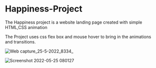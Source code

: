 # Happiness-Project
The Happiness project is a website landing page created with simple HTML,CSS animation

The Project uses css flex box and mouse hover to bring in the animations and transitions. 

![Web capture_25-5-2022_8334_](https://user-images.githubusercontent.com/39365623/170200822-9b6fe890-5ade-44d7-a874-1f53ee20b7df.jpeg)



![Screenshot 2022-05-25 080127](https://user-images.githubusercontent.com/39365623/170200340-b5fdeab5-07d8-4229-9c62-0f048238e8b7.png)
